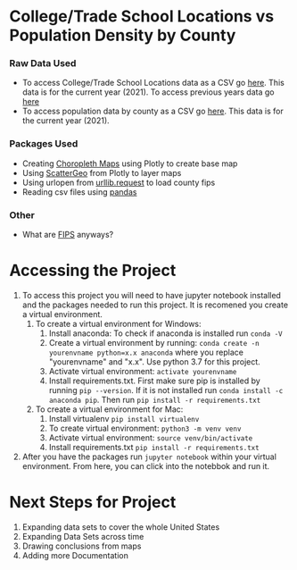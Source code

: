 # College/Trade School Locations vs Population Density by County

### Raw Data Used
* To access College/Trade School Locations data as a CSV go [here](https://catalog.data.gov/dataset/postsecondary-school-locations-current). This data is for the current year (2021). To access previous years data go [here](https://catalog.data.gov/dataset?q=Postsecondary+School+Locations&sort=views_recent+desc&as_sfid=AAAAAAX9ZMkaz7eiQfOekNnbhdEYJ_8itjie6jAn8b2wxPtQNnjA1ZHKpgjP79FznBsyOcfT4vEF0CTn_bwNzuzZdmMbiIMGPh8wZhAH0Va2HUsHBVOHADouCXxnhMUClXtNRlk%3D&as_fid=dc61e39c8c5d32aa7c8ccced6c5d89d606bd0f3d&ext_location=Flagstaff%2C+AZ+%2886001%29&ext_bbox=-112.1337%2C34.9758%2C-111.2645%2C36.0102&ext_prev_extent=-114.2578125%2C33.65120829920497%2C-109.1162109375%2C37.23032838760387)
* To access population data by county as a CSV go [here](https://worldpopulationreview.com/us-counties/states/az). This data is for the current year (2021).

### Packages Used
* Creating [Choropleth Maps](https://plotly.com/python/choropleth-maps/) using Plotly to create base map
* Using [ScatterGeo](https://plotly.com/python/reference/scattergeo/) from Plotly to layer maps
* Using urlopen from [urllib.request](https://docs.python.org/3/library/urllib.request.html) to load county fips
* Reading csv files using [pandas](https://pandas.pydata.org/pandas-docs/stable/reference/api/pandas.read_csv.html)

### Other
* What are [FIPS](https://en.wikipedia.org/wiki/Federal_Information_Processing_Standards) anyways?


# Accessing the Project
1. To access this project you will need to have jupyter notebook installed and the packages needed to run this project. It is recomened you create a virtual environment.
    1. To create a virtual environment for Windows:
        1. Install anaconda: To check if anaconda is installed run `conda -V`
        2. Create a virtual environment by running: `conda create -n yourenvname python=x.x anaconda` where you replace "yourenvname" and "x.x". Use python 3.7 for this project.
        3. Activate virtual environment: `activate yourenvname `
        4. Install requirements.txt. First make sure pip is installed by running `pip --version`. If it is not installed run `conda install -c anaconda pip`. Then run `pip install -r requirements.txt`
    2. To create a virtual environment for Mac:
        1. Install virtualenv `pip install virtualenv`
        2. To create virtual environment: `python3 -m venv venv`
        3. Activate virtual environment: `source venv/bin/activate`
        4. Install requirements.txt `pip install -r requirements.txt`
2. After you have the packages run `jupyter notebook` within your virtual environment. From here, you can click into the notebbok and run it.

# Next Steps for Project
1. Expanding data sets to cover the whole United States
2. Expanding Data Sets across time
3. Drawing conclusions from maps
4. Adding more Documentation
